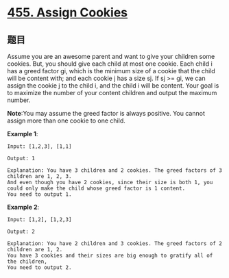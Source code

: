 # [455. Assign Cookies](https://leetcode.com/problems/assign-cookies/)

## 题目

Assume you are an awesome parent and want to give your children some cookies. But, you should give each child at most one cookie. Each child i has a greed factor gi, which is the minimum size of a cookie that the child will be content with; and each cookie j has a size sj. If sj >= gi, we can assign the cookie j to the child i, and the child i will be content. Your goal is to maximize the number of your content children and output the maximum number.

**Note**:You may assume the greed factor is always positive. You cannot assign more than one cookie to one child.

**Example 1**:

    Input: [1,2,3], [1,1]

    Output: 1

    Explanation: You have 3 children and 2 cookies. The greed factors of 3 children are 1, 2, 3.
    And even though you have 2 cookies, since their size is both 1, you could only make the child whose greed factor is 1 content.
    You need to output 1.

**Example 2**:

    Input: [1,2], [1,2,3]

    Output: 2

    Explanation: You have 2 children and 3 cookies. The greed factors of 2 children are 1, 2.
    You have 3 cookies and their sizes are big enough to gratify all of the children,
    You need to output 2.
